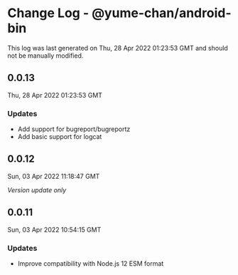 # Change Log - @yume-chan/android-bin

This log was last generated on Thu, 28 Apr 2022 01:23:53 GMT and should not be manually modified.

## 0.0.13
Thu, 28 Apr 2022 01:23:53 GMT

### Updates

- Add support for bugreport/bugreportz
- Add basic support for logcat

## 0.0.12
Sun, 03 Apr 2022 11:18:47 GMT

_Version update only_

## 0.0.11
Sun, 03 Apr 2022 10:54:15 GMT

### Updates

- Improve compatibility with Node.js 12 ESM format

